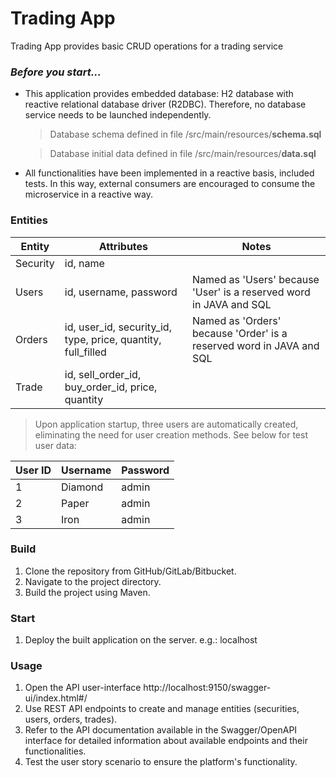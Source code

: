 # **Trading App**

Trading App provides basic CRUD operations for a trading service


### *Before you start...*
- This application provides embedded database: H2 database with reactive relational database driver (R2DBC). Therefore, no database service needs to be launched independently.
  > Database schema defined in file /src/main/resources/**schema.sql**

  > Database initial data defined in file /src/main/resources/**data.sql**
- All functionalities have been implemented in a reactive basis, included tests. In this way, external consumers are encouraged to consume the microservice in a reactive way.

### Entities

| Entity    | Attributes                                    | Notes        |
|-----------|-----------------------------------------------|--------------|
| Security  | id, name                                      |              |
| Users      | id, username, password                        |  Named as 'Users' because 'User' is a reserved word in JAVA and SQL            |
| Orders     | id, user_id, security_id, type, price, quantity, full_filled |     Named as 'Orders' because 'Order' is a reserved word in JAVA and SQL         |
| Trade     | id, sell_order_id, buy_order_id, price, quantity  |              |

> Upon application startup, three users are automatically created, eliminating the need for user creation methods. See below for test user data:

| User ID | Username | Password |
|---------|----------|----------|
| 1       | Diamond  | admin    |
| 2       | Paper    | admin    |
| 3       | Iron     | admin    |

### Build

1. Clone the repository from GitHub/GitLab/Bitbucket.
2. Navigate to the project directory.
3. Build the project using Maven.

### Start

1. Deploy the built application on the server. e.g.: localhost

### Usage
1. Open the API user-interface http://localhost:9150/swagger-ui/index.html#/
2. Use REST API endpoints to create and manage entities (securities, users, orders, trades).
3. Refer to the API documentation available in the Swagger/OpenAPI interface for detailed information about available endpoints and their functionalities.
4. Test the user story scenario to ensure the platform's functionality.

